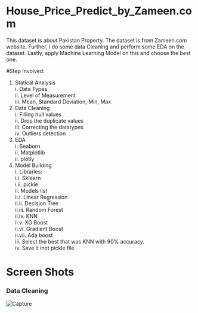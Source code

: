 # House_Price_Predict_by_Zameen.com
This dataset is about Pakistan Property. The dataset is from Zameen.com website. Further, I do some data Cleaning and perform some EDA on the dataset. Lastly, apply Machine Learning Model on this and choose the best one.

#Step Involved:<br>
1. Statical Analysis<br>
  i. Data Types<br>
  ii. Level of Measurement<br>
  iii. Mean, Standard Deviation, Min, Max<br>
2. Data Cleaning<br>
  i. Filling null values<br>
  ii. Drop the duplicate values<br>
  iii. Correcting the datatypes<br>
  iv. Outliers detection<br>
3. EDA<br>
  i. Seaborn<br>
  ii. Matplotlib<br>
  ii. plotly<br>
4. Model Building<br>
  i. Libraries:<br>
    i.i. Sklearn<br>
    i.ii. pickle <br>
  ii. Models list<br>
    ii.i. Linear Regression<br>
    ii.ii. Decision Tree<br>
    ii.iii. Random Forest<br>
    ii.iv. KNN<br>
    ii.v. XG Boost<br>
    ii.vi. Gradient Boost<br>
    ii.vii. Ada boost<br>
  iii. Select the best that was KNN with 90% accuracy.<br>
  iv. Save it inot pickle file



# Screen Shots
### Data Cleaning
![Capture](https://user-images.githubusercontent.com/104086680/229904815-eb3eac91-cfc4-4822-80c3-e868cefaa6e2.PNG)
